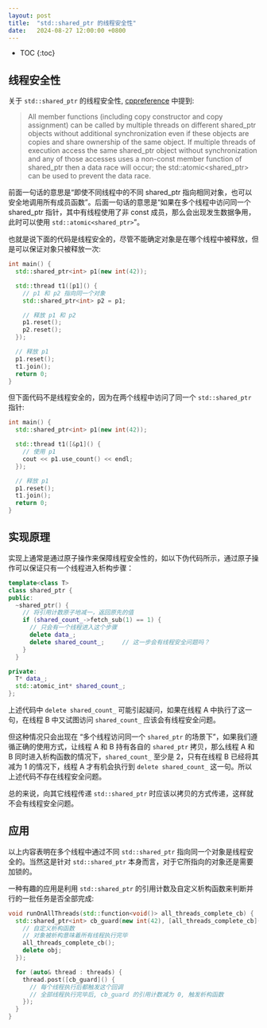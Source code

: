 ```yaml
---
layout: post
title:  "std::shared_ptr 的线程安全性"
date:   2024-08-27 12:00:00 +0800
---
```


* TOC
{:toc}

## 线程安全性

关于 `std::shared_ptr` 的线程安全性, [cppreference](https://en.cppreference.com/w/cpp/memory/shared_ptr) 中提到:
> All member functions (including copy constructor and copy assignment) can be called by multiple threads on different shared_ptr objects without additional synchronization even if these objects are copies and share ownership of the same object. If multiple threads of execution access the same shared_ptr object without synchronization and any of those accesses uses a non-const member function of shared_ptr then a data race will occur; the std::atomic<shared_ptr> can be used to prevent the data race.

前面一句话的意思是“即使不同线程中的不同 shared_ptr 指向相同对象，也可以安全地调用所有成员函数”。后面一句话的意思是“如果在多个线程中访问同一个 shared_ptr 指针，其中有线程使用了非 const 成员，那么会出现发生数据争用，此时可以使用 `std::atomic<shared_ptr>`”。


也就是说下面的代码是线程安全的，尽管不能确定对象是在哪个线程中被释放，但是可以保证对象只被释放一次:

```cpp
int main() {
  std::shared_ptr<int> p1(new int(42));

  std::thread t1([p1]() {
    // p1 和 p2 指向同一个对象
    std::shared_ptr<int> p2 = p1;

    // 释放 p1 和 p2
    p1.reset();
    p2.reset();
  });

  // 释放 p1
  p1.reset();
  t1.join();
  return 0;
}
```

但下面代码不是线程安全的，因为在两个线程中访问了同一个 `std::shared_ptr` 指针:

```cpp
int main() {
  std::shared_ptr<int> p1(new int(42));

  std::thread t1([&p1]() {
    // 使用 p1
    cout << p1.use_count() << endl;
  });

  // 释放 p1
  p1.reset();
  t1.join();
  return 0;
}
```


## 实现原理

实现上通常是通过原子操作来保障线程安全性的，如以下伪代码所示，通过原子操作可以保证只有一个线程进入析构步骤：

```cpp
template<class T>
class shared_ptr {
public:
  ~shared_ptr() {
    // 将引用计数原子地减一，返回原先的值
    if (shared_count_->fetch_sub(1) == 1) {
      // 只会有一个线程进入这个步骤
      delete data_;
      delete shared_count_;     // 这一步会有线程安全问题吗？
    }
  }

private:
  T* data_;
  std::atomic_int* shared_count_;
};
```

上述代码中 `delete shared_count_` 可能引起疑问，如果在线程 A 中执行了这一句，在线程 B 中又试图访问 `shared_count_` 应该会有线程安全问题。

但这种情况只会出现在 “多个线程访问同一个 `shared_ptr` 的场景下”，如果我们遵循正确的使用方式，让线程 A 和 B 持有各自的 `shared_ptr` 拷贝，那么线程 A 和 B 同时进入析构函数的情况下，`shared_count_` 至少是 2，只有在线程 B 已经将其减为 1 的情况下，线程 A 才有机会执行到 `delete shared_count_` 这一句。所以上述代码不存在线程安全问题。

总的来说，向其它线程传递 `std::shared_ptr` 时应该以拷贝的方式传递，这样就不会有线程安全问题。


## 应用

以上内容表明在多个线程中通过不同 `std::shared_ptr` 指向同一个对象是线程安全的。当然这是针对 `std::shared_ptr` 本身而言，对于它所指向的对象还是需要加锁的。

一种有趣的应用是利用 `std::shared_ptr` 的引用计数及自定义析构函数来判断并行的一批任务是否全部完成:

```cpp
void runOnAllThreads(std::function<void()> all_threads_complete_cb) {
  std::shared_ptr<int> cb_guard(new int(42), [all_threads_complete_cb](int* obj) {
    // 自定义析构函数
    // 对象被析构意味着所有线程执行完毕
    all_threads_complete_cb();
    delete obj;
  });

  for (auto& thread : threads) {
    thread.post([cb_guard]() {
      // 每个线程执行后都触发这个回调
      // 全部线程执行完毕后, cb_guard 的引用计数减为 0, 触发析构函数
    });
  }
}
```
